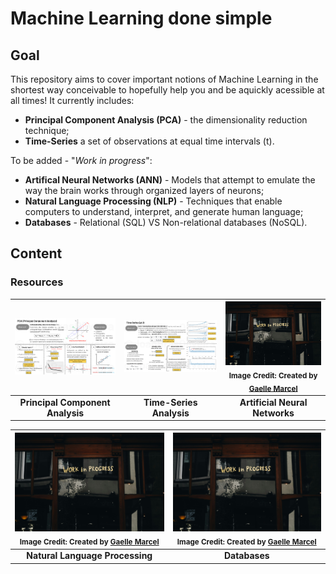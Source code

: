 # Machine Learning done simple

## Goal
This repository aims to cover important notions of Machine Learning in the shortest way conceivable to hopefully help you and be aquickly acessible at all times! It currently includes:

- **Principal Component Analysis (PCA)** - the dimensionality reduction technique;
- **Time-Series** a set of observations at equal time intervals (t).

To be added - "_Work in progress_":
- **Artifical Neural Networks (ANN)** - Models that attempt to emulate the way the brain works through organized layers of neurons;
- **Natural Language Processing (NLP)** - Techniques that enable computers to understand, interpret, and generate human language;
- **Databases** - Relational (SQL) VS Non-relational databases (NoSQL).

## Content

### Resources
<div align="center">

| [<a href="./PrincipalComponentAnalysis_JoaoBrasOliveira.pdf"><img src="./images/PCA_cheatslide.png" alt="PCA" width="300" /></a> <br> ](./PrincipalComponentAnalysis_JoaoBrasOliveira.pdf) | [<a href="./TimeSeriesAnalysis_pt1_JoaoBrasOliveira.pdf"><img src="./images/TimeSeries_cheatslide.png" alt="Time Series" width="300" /></a> <br> ](./TimeSeriesAnalysis_pt1_JoaoBrasOliveira.pdf) | [<a href="./ArtificialNeuralNetworks.pdf"><img src="./images/gaelle-marcel-9DZY0mO98xU-unsplash.jpg" alt="ANN" width="300" /></a> <br> <sub>Image Credit: Created by <a href="https://unsplash.com/pt-br/@gaellemarcel" target="_blank">Gaelle Marcel</a></sub>](./ArtificialNeuralNetworks.pdf) |
|:---:|:---:|:---:|
| **Principal Component Analysis** | **Time-Series Analysis** | **Artificial Neural Networks** |

| [<a href="./NaturalLanguageProcessing.pdf"><img src="./images/gaelle-marcel-9DZY0mO98xU-unsplash.jpg" alt="NLP" width="300" /></a> <br> <sub>Image Credit: Created by <a href="https://unsplash.com/pt-br/@gaellemarcel" target="_blank">Gaelle Marcel</a></sub>](./NaturalLanguageProcessing.pdf) | [<a href="./Databases.pdf"><img src="./images/gaelle-marcel-9DZY0mO98xU-unsplash.jpg" alt="Databases" width="300" /></a> <br> <sub>Image Credit: Created by <a href="https://unsplash.com/pt-br/@gaellemarcel" target="_blank">Gaelle Marcel</a></sub>](./Databases.pdf) | 
|:---:|:---:|
| **Natural Language Processing** | **Databases** |
</div>
